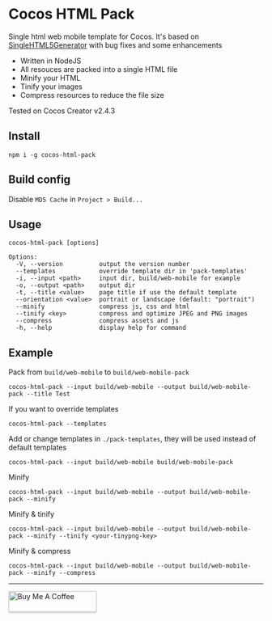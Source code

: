 # Cocos HTML Pack

Single html web mobile template for Cocos. It's based on [SingleHTML5Generator](https://github.com/revelatiosgn/SingleHTML5Generator) with bug fixes and some enhancements
- Written in NodeJS
- All resouces are packed into a single HTML file
- Minify your HTML
- Tinify your images
- Compress resources to reduce the file size

Tested on Cocos Creator v2.4.3

## Install

```
npm i -g cocos-html-pack
```

## Build config

Disable `MD5 Cache` in `Project > Build...`

## Usage

```
cocos-html-pack [options]

Options:
  -V, --version          output the version number
  --templates            override template dir in 'pack-templates'
  -i, --input <path>     input dir, build/web-mobile for example
  -o, --output <path>    output dir
  -t, --title <value>    page title if use the default template
  --orientation <value>  portrait or landscape (default: "portrait")
  --minify               compress js, css and html
  --tinify <key>         compress and optimize JPEG and PNG images
  --compress             compress assets and js
  -h, --help             display help for command
```

## Example

Pack from `build/web-mobile` to `build/web-mobile-pack`

```
cocos-html-pack --input build/web-mobile --output build/web-mobile-pack --title Test
```

If you want to override templates

```
cocos-html-pack --templates
```

Add or change templates in `./pack-templates`, they will be used instead of default templates

```
cocos-html-pack --input build/web-mobile build/web-mobile-pack
```

Minify

```
cocos-html-pack --input build/web-mobile --output build/web-mobile-pack --minify
```

Minify & tinify

```
cocos-html-pack --input build/web-mobile --output build/web-mobile-pack --minify --tinify <your-tinypng-key>
```

Minify & compress

```
cocos-html-pack --input build/web-mobile --output build/web-mobile-pack --minify --compress
```

---

<a href="https://www.buymeacoffee.com/JTld5n4" target="_blank"><img src="https://www.buymeacoffee.com/assets/img/custom_images/orange_img.png" alt="Buy Me A Coffee" style="height: 41px !important;width: 174px !important;box-shadow: 0px 3px 2px 0px rgba(190, 190, 190, 0.5) !important;-webkit-box-shadow: 0px 3px 2px 0px rgba(190, 190, 190, 0.5) !important;" ></a>
